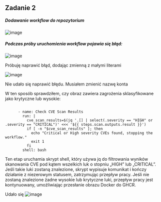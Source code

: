 ## Zadanie 2

##### Dodawanie workflow do repozytorium 

![image](https://github.com/MykhailoKrylov/zadanie2/assets/134151663/1f1db3e1-738c-4f81-abfd-9a2f172046cd)


##### Podczas próby uruchomienia workflow pojawia się błąd:
![image](https://github.com/MykhailoKrylov/zadanie2/assets/134151663/419abb76-97fa-4123-8167-cdab305e300c)

Próbuję naprawić błąd, dodając zmienną z małymi literami 

![image](https://github.com/MykhailoKrylov/zadanie2/assets/134151663/6c450265-1b4b-4550-b208-74998166c61b)

Nie udało się naprawić błędu. Musiałem zmienić nazwę konta 

W ten sposób sprawdziłem, czy obraz zawiera zagrożenia sklasyfikowane jako krytyczne lub wysokie:
```

      - name: Check CVE Scan Results
        run: |
          cve_scan_results=$(jq '.[] | select(.severity == "HIGH" or .severity == "CRITICAL")' <<< '${{ steps.scan.outputs.result }}')
          if [ -n "$cve_scan_results" ]; then
            echo "Critical or High severity CVEs found, stopping the workflow."
            exit 1
          fi
        shell: bash
```
Ten etap uruchamia skrypt shell, który używa jq do filtrowania wyników skanowania CVE pod kątem wszelkich luk o stopniu „HIGH” lub „CRITICAL”.
Jeśli takie luki zostaną znalezione, skrypt wypisuje komunikat i kończy działanie z niezerowym statusem, zatrzymując przepływ pracy.
Jeśli nie zostaną znalezione żadne wysokie lub krytyczne luki, przepływ pracy jest kontynuowany, umożliwiając przesłanie obrazu Docker do GHCR.

Udało się 
![image](https://github.com/mykhailokrylov/zadanie2/assets/134151663/66631a93-5d11-4f6c-b800-f199c4c002c2)

